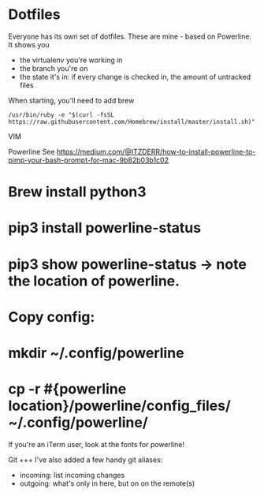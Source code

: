 Dotfiles
========

Everyone has its own set of dotfiles. These are mine - based on Powerline. It shows you
- the virtualenv you're working in
- the branch you're on
- the state it's in: if every change is checked in, the amount of untracked files

When starting, you'll need to add brew

	/usr/bin/ruby -e "$(curl -fsSL https://raw.githubusercontent.com/Homebrew/install/master/install.sh)"

VIM


Powerline
See https://medium.com/@ITZDERR/how-to-install-powerline-to-pimp-your-bash-prompt-for-mac-9b82b03b1c02

# Brew install python3
# pip3 install powerline-status
# pip3 show powerline-status -> note the location of powerline.

# Copy config:
# mkdir ~/.config/powerline
# cp -r #{powerline location}/powerline/config_files/ ~/.config/powerline/

If you're an iTerm user, look at the fonts for powerline!


Git
+++
I've also added a few handy git aliases:
- incoming: list incoming changes
- outgoing: what's only in here, but on on the remote(s)
